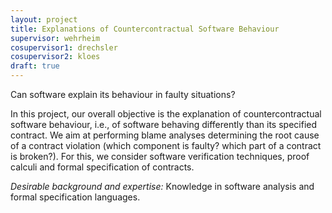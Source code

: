 ```yaml
---
layout: project
title: Explanations of Countercontractual Software Behaviour 
supervisor: wehrheim
cosupervisor1: drechsler
cosupervisor2: kloes
draft: true
---
```


Can software explain its behaviour in faulty situations?

In this project, our overall objective is the explanation of countercontractual software behaviour, i.e., of software behaving differently than its specified contract. We aim at performing blame analyses determining the root cause of a contract violation (which component is faulty? which part of a contract is broken?). For this, we consider software verification techniques, proof calculi and formal specification of contracts.

<em>Desirable background and expertise:</em>
Knowledge in software analysis and formal specification languages. 